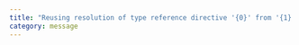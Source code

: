 ```yaml
---
title: "Reusing resolution of type reference directive '{0}' from '{1}' found in cache from location '{2}', it was not resolved."
category: message
---
```

